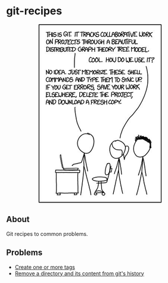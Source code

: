 # git-recipes

<p align="center"><img src="res/git.png"></p>

## About
Git recipes to common problems.

## Problems

* [Create one or more tags](https://github.com/matt77hias/git-recipes/blob/master/src/create-tag.sh)
* [Remove a directory and its content from git's history](https://github.com/matt77hias/git-recipes/blob/master/src/remove-from-history.sh)
